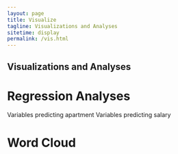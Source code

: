 ```yaml
---
layout: page
title: Visualize
tagline: Visualizations and Analyses
sitetime: display
permalink: /vis.html
---
```


## Visualizations and Analyses

# Regression Analyses

Variables predicting apartment
Variables predicting salary

# Word Cloud
